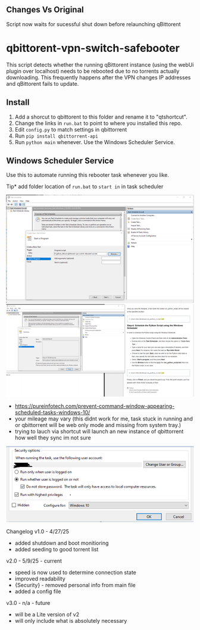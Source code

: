 ## Changes Vs Original

Script now waits for sucessful shut down before relaunching qBittorent

# qbittorent-vpn-switch-safebooter

This script detects whether the running qBittorent instance (using the webUi plugin over localhost) needs to be rebooted due to no torrents actually downloading. This frequently happens after the VPN changes IP addresses and qBittorent fails to update.

## Install
1. Add a shorcut to qbittorent to this folder and rename it to "qtshortcut".
2. Change the links in `run.bat` to point to where you installed this repo.
3. Edit `config.py` to match settings in qbittorrent
4. Run `pip install qbittorrent-api`
6. Run `python main` whenever. Use the Windows Scheduler Service.
   
## Windows Scheduler Service

Use this to automate running this rebooter task whenever you like.

Tip* add folder location of `run.bat` to `start in` in task scheduler

![Instructions 1](instructions1.png "1")
![Instructions 2](instructions2.png "2")

- https://pureinfotech.com/prevent-command-window-appearing-scheduled-tasks-windows-10/
- your mileage may vary (this didnt work for me, task stuck in running and or qbittorrent will be web only mode and missing from system tray.)
- trying to lauch via shortcut will launch an new instance of qbittorrent how well they sync im not sure
  
![Instructions 3](instructions3.png "3")

Changelog
v1.0 - 4/27/25
   - added shutdown and boot monitioring
   - added seeding to good torrent list 
   
v2.0 - 5/9/25 - current
   - speed is now used to determine connection state
   - improved readability
   - {Security} - removed personal info from main file
   - added a config file

v3.0 - n/a - future
   - will be a Lite version of v2
   - will only include what is absolutely necessary 
